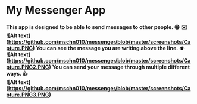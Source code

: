 # My Messenger App
<b>This app is designed to be able to send messages to other people. :grin: :envelope:<br>
![Alt text] (https://github.com/mschn010/messenger/blob/master/screenshots/Capture.PNG)
<b> You can see the message you are writing above the line. :arrow_up:<br>
![Alt text] (https://github.com/mschn010/messenger/blob/master/screenshots/Capture.PNG2.PNG)
<b> You can send your message through multiple different ways. :+1:<br>
![Alt text] (https://github.com/mschn010/messenger/blob/master/screenshots/Capture.PNG3.PNG)
